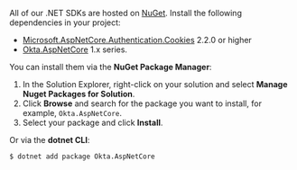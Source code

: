 All of our .NET SDKs are hosted on [NuGet](https://www.nuget.org/). Install the following dependencies in your project:

* [Microsoft.AspNetCore.Authentication.Cookies](https://www.nuget.org/packages/Microsoft.AspNetCore.Authentication.Cookies/) 2.2.0 or higher 
* [Okta.AspNetCore](https://www.nuget.org/packages/Okta.AspNetCore) 1.x series.

You can install them via the **NuGet Package Manager**:

1. In the Solution Explorer, right-click on your solution and select **Manage Nuget Packages for Solution**.
2. Click **Browse** and search for the package you want to install, for example, `Okta.AspNetCore`.
3. Select your package and click **Install**.

Or via the **dotnet CLI**:

`$ dotnet add package Okta.AspNetCore`

